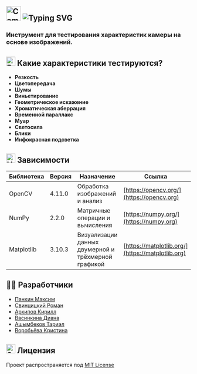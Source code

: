 ## <img src="https://raw.githubusercontent.com/Tarikul-Islam-Anik/Animated-Fluent-Emojis/master/Emojis/Objects/Camera%20with%20Flash.png" alt="Camera with Flash" width="40" height="40" /> <img src="https://readme-typing-svg.herokuapp.com?font=Fira+Code&size=24&pause=1000&vCenter=true&width=435&height=25&lines=%D0%A2%D0%B5%D1%81%D1%82%D0%B8%D1%80%D0%BE%D0%B2%D0%B0%D0%BD%D0%B8%D0%B5+%D0%BA%D0%B0%D0%BC%D0%B5%D1%80%D1%8B" alt="Typing SVG" />

###  Инструмент для тестирования характеристик камеры на основе изображений.

## <img src="https://raw.githubusercontent.com/Tarikul-Islam-Anik/Animated-Fluent-Emojis/master/Emojis/Objects/Bar%20Chart.png" alt="Bar Chart" width="25" height="25" /> Какие характеристики тестируются?
- **Резкость**  
- **Цветопередача**
- **Шумы**
- **Виньетирование**
- **Геометрическое искажение**
- **Хроматическая аберрация**
- **Временной параллакс**
- **Муар**
- **Светосила**
- **Блики**
- **Инфокрасная подсветка**

## <img src="https://raw.githubusercontent.com/Tarikul-Islam-Anik/Animated-Fluent-Emojis/master/Emojis/Objects/Hammer%20and%20Wrench.png" alt="Hammer and Wrench" width="25" height="25" /> Зависимости

| Библиотека       | Версия  | Назначение                                              | Ссылка                                    |
|------------------|---------|---------------------------------------------------------|-------------------------------------------|
| OpenCV           | 4.11.0  | Обработка изображений и анализ                          | [https://opencv.org/](https://opencv.org) |
| NumPy            | 2.2.0   | Матричные операции и вычисления                         | [https://numpy.org/](https://numpy.org)   |
| Matplotlib       | 3.10.3  | Визуализации данных двумерной и трёхмерной графикой     | [https://matplotlib.org/](https://matplotlib.org)   |

## 👨‍💻 Разработчики
* [Панкин Максим](https://github.com/9chyn9)
* [Свинцицкий Роман](ссылка)
* [Архипов Кирилл](ссылка)
* [Васинкина Диана](ссылка)
* [Ашымбеков Тариэл](ссылка)
* [Воробьёва Кристина](ссылка)

## <img src="https://raw.githubusercontent.com/Tarikul-Islam-Anik/Animated-Fluent-Emojis/master/Emojis/Objects/Scroll.png" alt="Scroll" width="25" height="25" /> Лицензия
Проект распространяется под [MIT License](https://choosealicense.com/licenses/mit/)

<!-- ### **1. Общие методы оценки качества изображения**  
- **Imatest® Software: Principles** (2005) – подробное описание алгоритмов оценки резкости (MTF), дисторсии, виньетирования и шумов.  
  - [Imatest LLC. (2005). *Imatest Technical Documentation*](https://www.imatest.com/docs/)  

- **ISO 12233:2017** – международный стандарт для оценки разрешения и пространственной частотной характеристики.  
  - [ISO. (2017). *Photography — Electronic still picture imaging — Resolution and spatial frequency responses*](https://www.iso.org/standard/71181.html)  

### **2. Оценка шумов и динамического диапазона**  
- **Tzannes, A. P., & Mooney, J. M. (1995).** *Measurement of the modulation transfer function of infrared cameras.* Optical Engineering, 34(6), 1808-1817.  
  - DOI: [10.1117/12.203098](https://doi.org/10.1117/12.203098)  

- **Ponomarenko, N. et al. (2008).** *On between-coefficient contrast masking of DCT basis functions.* Proc. of the 3rd Int. Workshop on Video Processing and Quality Metrics.  
  - [PDF доступен здесь](https://www.researchgate.net/publication/228928390)  

### **3. Сравнение сенсоров и алгоритмов обработки**  
- **Krylov, V. A., & Nelson, J. D. B. (2018).** *Statistical Analysis of Noise in Modern CMOS Image Sensors.* Sensors, 18(9), 3083.  
  - DOI: [10.3390/s18093083](https://doi.org/10.3390/s18093083)  

- **Foi, A. et al. (2008).** *Practical Poissonian-Gaussian noise modeling and fitting for single-image raw-data.* IEEE Transactions on Image Processing, 17(10), 1737-1754.  
  - DOI: [10.1109/TIP.2008.2001399](https://doi.org/10.1109/TIP.2008.2001399)  

### **4. Глубинные методы оценки качества**  
- **Bosse, S. et al. (2017).** *Deep Neural Networks for No-Reference and Full-Reference Image Quality Assessment.* IEEE Transactions on Image Processing, 27(1), 206-219.  
  - DOI: [10.1109/TIP.2017.2760518](https://doi.org/10.1109/TIP.2017.2760518)  

### **5. Специальные методы для мультиспектральных и ИК-камер**  
- **Holst, G. C. (2000).** *Testing and Evaluation of Infrared Imaging Systems.* SPIE Press.  
  - [Книга на SPIE](https://spie.org/publications/book/2018196)
Вот еще 5 научных статей, посвященных оценке технических характеристик камер, включая анализ сенсоров, алгоритмы обработки изображений и объективные метрики качества:  

### **6. Анализ разрешения и MTF (Modulation Transfer Function)**  
- **Boreman, G. D. (2001).** *Modulation Transfer Function in Optical and Electro-Optical Systems.* SPIE Press.  
  - DOI: [10.1117/3.419857](https://doi.org/10.1117/3.419857)  
  - Классическая работа по теории и практике измерения MTF для оптических и цифровых систем.  

### **7. Оценка цветопередачи и калибровки камер**  
- **Cheung, V., Westland, S., & Connah, D. (2004).** *A comparative study of the characterisation of colour cameras by means of neural networks and polynomial transforms.* Coloration Technology, 120(1), 19-25.  
  - DOI: [10.1111/j.1478-4408.2004.tb00202.x](https://doi.org/10.1111/j.1478-4408.2004.tb00202.x)  
  - Сравнение методов калибровки цветовых характеристик камер.  

### **8. Шумы и динамический диапазон в CMOS-сенсорах**  
- **Yadav, G., & Kumar, M. (2019).** *Noise Analysis and Modeling for CMOS Image Sensors.* IEEE Sensors Journal, 19(15), 6141-6150.  
  - DOI: [10.1109/JSEN.2019.2913602](https://doi.org/10.1109/JSEN.2019.2913602)  
  - Подробный анализ источников шума и методов их подавления.  

### **9. Автоматизированные системы тестирования камер**  
- **Wueller, D., & Kretzschmar, R. (2010).** *A new approach to camera testing for the photography industry.* IS&T/SPIE Electronic Imaging.  
  - DOI: [10.1117/12.838620](https://doi.org/10.1117/12.838620)  
  - Методы автоматизированного тестирования камер для промышленных применений.  

### **10. Оценка качества изображения в условиях низкой освещенности**  
- **Hasinoff, S. W., et al. (2016).** *Burst photography for high dynamic range and low-light imaging on mobile cameras.* ACM Transactions on Graphics, 35(6), 1-12.  
  - DOI: [10.1145/2980179.2980254](https://doi.org/10.1145/2980179.2980254)  
  - Анализ методов улучшения изображений при слабом освещении.   -->
